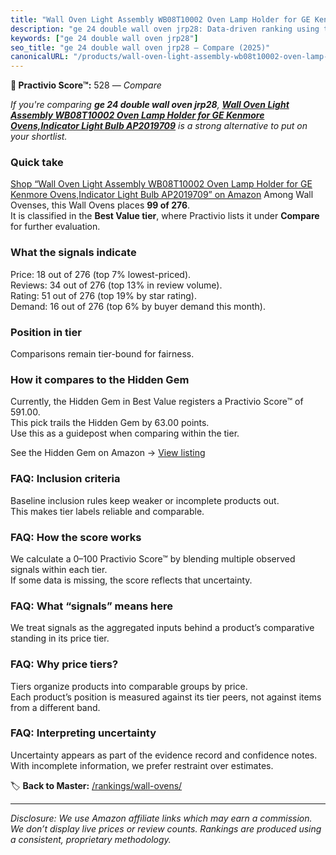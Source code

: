 ```yaml
---
title: "Wall Oven Light Assembly WB08T10002 Oven Lamp Holder for GE Kenmore Ovens,Indicator Light Bulb AP2019709"
description: "ge 24 double wall oven jrp28: Data-driven ranking using the Practivio Score™. Positioned by quality, value, demand, findability, momentum."
keywords: ["ge 24 double wall oven jrp28"]
seo_title: "ge 24 double wall oven jrp28 — Compare (2025)"
canonicalURL: "/products/wall-oven-light-assembly-wb08t10002-oven-lamp-holder-for-ge-kenmore-ovensindicator-light-bulb-ap2019709-B0BB2DT5CP/"
---
```


**🛒 Practivio Score™:** 528 — _Compare_


*If you're comparing **ge 24 double wall oven jrp28**, **[Wall Oven Light Assembly WB08T10002 Oven Lamp Holder for GE Kenmore Ovens,Indicator Light Bulb AP2019709](https://www.amazon.com/dp/B0BB2DT5CP?tag=practivio-20)** is a strong alternative to put on your shortlist.*
### Quick take
[Shop “Wall Oven Light Assembly WB08T10002 Oven Lamp Holder for GE Kenmore Ovens,Indicator Light Bulb AP2019709” on Amazon](https://www.amazon.com/dp/B0BB2DT5CP?tag=practivio-20)
Among Wall Ovenses, this Wall Ovens places **99 of 276**.  
It is classified in the **Best Value tier**, where Practivio lists it under **Compare** for further evaluation.

### What the signals indicate
Price: 18 out of 276 (top 7% lowest-priced).  
Reviews: 34 out of 276 (top 13% in review volume).  
Rating: 51 out of 276 (top 19% by star rating).  
Demand: 16 out of 276 (top 6% by buyer demand this month).

### Position in tier
Comparisons remain tier-bound for fairness.

### How it compares to the Hidden Gem
Currently, the Hidden Gem in Best Value registers a Practivio Score™ of 591.00.  
This pick trails the Hidden Gem by 63.00 points.  
Use this as a guidepost when comparing within the tier.  

See the Hidden Gem on Amazon → [View listing](https://www.amazon.com/dp/B0D1CXL52G?tag=practivio-20)

### FAQ: Inclusion criteria
Baseline inclusion rules keep weaker or incomplete products out.  
This makes tier labels reliable and comparable.

### FAQ: How the score works
We calculate a 0–100 Practivio Score™ by blending multiple observed signals within each tier.  
If some data is missing, the score reflects that uncertainty.

### FAQ: What “signals” means here
We treat signals as the aggregated inputs behind a product’s comparative standing in its price tier.

### FAQ: Why price tiers?
Tiers organize products into comparable groups by price.  
Each product’s position is measured against its tier peers, not against items from a different band.

### FAQ: Interpreting uncertainty
Uncertainty appears as part of the evidence record and confidence notes.  
With incomplete information, we prefer restraint over estimates.

<!-- Missing template for Compare/CompareWithinPriceClass -->


🏷️ **Back to Master:** [/rankings/wall-ovens/](/rankings/wall-ovens/)

---
_Disclosure: We use Amazon affiliate links which may earn a commission. We don’t display live prices or review counts. Rankings are produced using a consistent, proprietary methodology._
